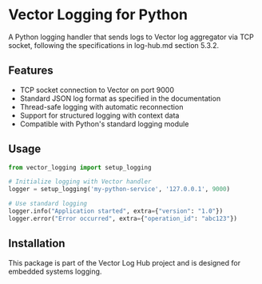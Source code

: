 # Vector Logging for Python

A Python logging handler that sends logs to Vector log aggregator via TCP socket, following the specifications in log-hub.md section 5.3.2.

## Features

- TCP socket connection to Vector on port 9000
- Standard JSON log format as specified in the documentation
- Thread-safe logging with automatic reconnection
- Support for structured logging with context data
- Compatible with Python's standard logging module

## Usage

```python
from vector_logging import setup_logging

# Initialize logging with Vector handler
logger = setup_logging('my-python-service', '127.0.0.1', 9000)

# Use standard logging
logger.info("Application started", extra={"version": "1.0"})
logger.error("Error occurred", extra={"operation_id": "abc123"})
```

## Installation

This package is part of the Vector Log Hub project and is designed for embedded systems logging.